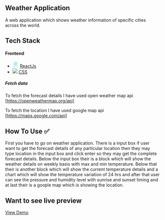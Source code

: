 ## Weather Application
A web application which shows weather information of specific cities across the world.

## Tech Stack

#### **Frontend**

- <img src="https://raw.githubusercontent.com/devicons/devicon/master/icons/react/react-original-wordmark.svg" width=20/> [ReactJs](https://reactjs.org/)
- <img src="https://cdn-icons-png.flaticon.com/512/732/732190.png" width=20 /> [CSS](https://www.w3schools.com/css/)

##### **Fetch data**
To fetch the forecast details I have used open weather map api [https://openweathermap.org/api]

To fetch the location I have used google map api [https://maps.google.com/api]

## How To Use ✅
First you have to go on weather application. There is a input box if user want to get the forecast details of any particular location then they may type location in the input box and click enter so they may get the complete forecast details. Below the input box their is a block which will show the weather details on weekly basis with max and min temperature. Below that their is another block which will show the current temperature details and a chart which will show the temperature variation of 24 hrs and after that user can see the pressure and humidity level with sunrise and sunset timing and at last their is a goople map which is showing the location.

## Want to see live preview
<a target="blank" href="https://weather-ritika.vercel.app/">View Demo</a>
